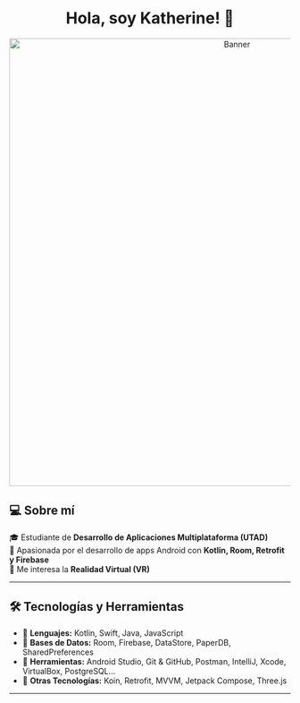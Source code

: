 <h1 align="center">Hola, soy Katherine! 👋</h1>

<p align="center">
  <img src="[https://github.com/KatherineKKC/KatherineKKC/blob/8ccda959a62045f5411b02198987e919b3ed2296/Dise%C3%B1o%20sin%20t%C3%ADtulo.svg](https://private-user-images.githubusercontent.com/174901576/419204762-c7a60240-a9e9-41ac-8724-c010074e1cee.mp4?jwt=eyJhbGciOiJIUzI1NiIsInR5cCI6IkpXVCJ9.eyJpc3MiOiJnaXRodWIuY29tIiwiYXVkIjoicmF3LmdpdGh1YnVzZXJjb250ZW50LmNvbSIsImtleSI6ImtleTUiLCJleHAiOjE3NDExMjUzMjEsIm5iZiI6MTc0MTEyNTAyMSwicGF0aCI6Ii8xNzQ5MDE1NzYvNDE5MjA0NzYyLWM3YTYwMjQwLWE5ZTktNDFhYy04NzI0LWMwMTAwNzRlMWNlZS5tcDQ_WC1BbXotQWxnb3JpdGhtPUFXUzQtSE1BQy1TSEEyNTYmWC1BbXotQ3JlZGVudGlhbD1BS0lBVkNPRFlMU0E1M1BRSzRaQSUyRjIwMjUwMzA0JTJGdXMtZWFzdC0xJTJGczMlMkZhd3M0X3JlcXVlc3QmWC1BbXotRGF0ZT0yMDI1MDMwNFQyMTUwMjFaJlgtQW16LUV4cGlyZXM9MzAwJlgtQW16LVNpZ25hdHVyZT00NWE1NzU3MWYyNzM1MmFjZDFkYmE1MzIwOWFjOTYwZTc3NGJkOWYyOTcyNmNkNDY5OGQ0MWRmMWQzYmM5NTIyJlgtQW16LVNpZ25lZEhlYWRlcnM9aG9zdCJ9.Fw0NZZ-gxldta50d6RObGCgUPm60bmYtOsWJhw64C80)"alt="Banner" width="800"/>

## 💻 Sobre mí  
🎓 Estudiante de **Desarrollo de Aplicaciones Multiplataforma (UTAD)**  
📱 Apasionada por el desarrollo de apps Android con **Kotlin, Room, Retrofit y Firebase**  
🎨 Me interesa la **Realidad Virtual (VR)**  

---

## 🛠 Tecnologías y Herramientas  
- 🔹 **Lenguajes:** Kotlin, Swift, Java, JavaScript  
- 🔹 **Bases de Datos:** Room, Firebase, DataStore, PaperDB, SharedPreferences  
- 🔹 **Herramientas:** Android Studio, Git & GitHub, Postman, IntelliJ, Xcode, VirtualBox, PostgreSQL...
- 🔹 **Otras Tecnologías:** Koin, Retrofit, MVVM, Jetpack Compose, Three.js  

---

